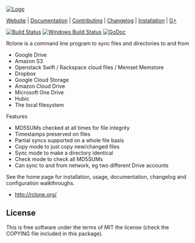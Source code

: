 [![Logo](http://rclone.org/img/rclone-120x120.png)](http://rclone.org/)

[Website](http://rclone.org) |
[Documentation](http://rclone.org/docs/) | 
[Contributing](CONTRIBUTING.md) |
[Changelog](http://rclone.org/changelog/) |
[Installation](http://rclone.org/install/) |
[G+](https://google.com/+RcloneOrg)


[![Build Status](https://travis-ci.org/ncw/rclone.svg?branch=master)](https://travis-ci.org/ncw/rclone) [![Windows Build Status](https://ci.appveyor.com/api/projects/status/github/ncw/rclone?branch=master&passingText=windows%20-%20ok&svg=true)](https://ci.appveyor.com/project/ncw/rclone) [![GoDoc](https://godoc.org/github.com/ncw/rclone?status.svg)](https://godoc.org/github.com/ncw/rclone) 

Rclone is a command line program to sync files and directories to and from

  * Google Drive
  * Amazon S3
  * Openstack Swift / Rackspace cloud files / Memset Memstore
  * Dropbox
  * Google Cloud Storage
  * Amazon Cloud Drive
  * Microsoft One Drive
  * Hubic
  * The local filesystem

Features

  * MD5SUMs checked at all times for file integrity
  * Timestamps preserved on files
  * Partial syncs supported on a whole file basis
  * Copy mode to just copy new/changed files
  * Sync mode to make a directory identical
  * Check mode to check all MD5SUMs
  * Can sync to and from network, eg two different Drive accounts

See the home page for installation, usage, documentation, changelog
and configuration walkthroughs.

  * http://rclone.org/

License
-------

This is free software under the terms of MIT the license (check the
COPYING file included in this package).
